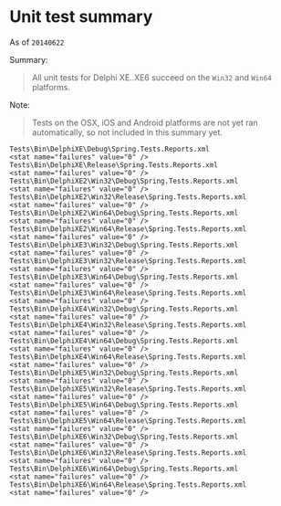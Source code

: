 # Unit test summary

As of `20140622`

Summary:

> All unit tests for Delphi XE..XE6 succeed on the `Win32` and `Win64` platforms.  

Note:

> Tests on the OSX, iOS and Android platforms are not yet ran automatically, so not included in this summary yet.

    Tests\Bin\DelphiXE\Debug\Spring.Tests.Reports.xml
    <stat name="failures" value="0" />
    Tests\Bin\DelphiXE\Release\Spring.Tests.Reports.xml
    <stat name="failures" value="0" />
    Tests\Bin\DelphiXE2\Win32\Debug\Spring.Tests.Reports.xml
    <stat name="failures" value="0" />
    Tests\Bin\DelphiXE2\Win32\Release\Spring.Tests.Reports.xml
    <stat name="failures" value="0" />
    Tests\Bin\DelphiXE2\Win64\Debug\Spring.Tests.Reports.xml
    <stat name="failures" value="0" />
    Tests\Bin\DelphiXE2\Win64\Release\Spring.Tests.Reports.xml
    <stat name="failures" value="0" />
    Tests\Bin\DelphiXE3\Win32\Debug\Spring.Tests.Reports.xml
    <stat name="failures" value="0" />
    Tests\Bin\DelphiXE3\Win32\Release\Spring.Tests.Reports.xml
    <stat name="failures" value="0" />
    Tests\Bin\DelphiXE3\Win64\Debug\Spring.Tests.Reports.xml
    <stat name="failures" value="0" />
    Tests\Bin\DelphiXE3\Win64\Release\Spring.Tests.Reports.xml
    <stat name="failures" value="0" />
    Tests\Bin\DelphiXE4\Win32\Debug\Spring.Tests.Reports.xml
    <stat name="failures" value="0" />
    Tests\Bin\DelphiXE4\Win32\Release\Spring.Tests.Reports.xml
    <stat name="failures" value="0" />
    Tests\Bin\DelphiXE4\Win64\Debug\Spring.Tests.Reports.xml
    <stat name="failures" value="0" />
    Tests\Bin\DelphiXE4\Win64\Release\Spring.Tests.Reports.xml
    <stat name="failures" value="0" />
    Tests\Bin\DelphiXE5\Win32\Debug\Spring.Tests.Reports.xml
    <stat name="failures" value="0" />
    Tests\Bin\DelphiXE5\Win32\Release\Spring.Tests.Reports.xml
    <stat name="failures" value="0" />
    Tests\Bin\DelphiXE5\Win64\Debug\Spring.Tests.Reports.xml
    <stat name="failures" value="0" />
    Tests\Bin\DelphiXE5\Win64\Release\Spring.Tests.Reports.xml
    <stat name="failures" value="0" />
    Tests\Bin\DelphiXE6\Win32\Debug\Spring.Tests.Reports.xml
    <stat name="failures" value="0" />
    Tests\Bin\DelphiXE6\Win32\Release\Spring.Tests.Reports.xml
    <stat name="failures" value="0" />
    Tests\Bin\DelphiXE6\Win64\Debug\Spring.Tests.Reports.xml
    <stat name="failures" value="0" />
    Tests\Bin\DelphiXE6\Win64\Release\Spring.Tests.Reports.xml
    <stat name="failures" value="0" />
 